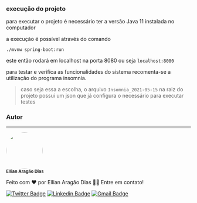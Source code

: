 

### execução do projeto

para executar o projeto é necessário ter a versão Java 11 instalada no computador

a execução é possível através do comando

```shell
./mvnw spring-boot:run
```

este então rodará em localhost na porta 8080 ou seja `localhost:8080`

para testar e verifica as funcionalidades do sistema recomenta-se a utilização do programa insomnia.

> caso seja essa a escolha, o arquivo `Insomnia_2021-05-15` na raiz do projeto possui um json que já configura o necessário para executar testes
### Autor

---

 <img style="border-radius: 50%;" src="https://avatars1.githubusercontent.com/u/52057913?s=400&u=222dffcab5586f0eb4efcbff06caa868450f6b8a&v=4" width="100px;" alt=""/>
 <br />
 <sub><b>Ellian Aragão Dias</b></sub></a>


Feito com ❤️ por Ellian Aragão Dias 👋🏽 Entre em contato!

[![Twitter Badge](https://img.shields.io/badge/-@AragaoEllian-1ca0f1?style=flat-square&labelColor=1ca0f1&logo=twitter&logoColor=white&link=https://twitter.com/AragaoEllian)](https://twitter.com/AragaoEllian) [![Linkedin Badge](https://img.shields.io/badge/-Ellian-blue?style=flat-square&logo=Linkedin&logoColor=white&link=https://www.linkedin.com/in/ellian-arag%C3%A3o-dias-22192a159/)](https://www.linkedin.com/in/ellian-arag%C3%A3o-dias-22192a159/) 
[![Gmail Badge](https://img.shields.io/badge/-ellian.aragao@gmail.com-c14438?style=flat-square&logo=Gmail&logoColor=white&link=mailto:ellian.aragao@gmail.com)](mailto:ellian.aragao@gmail.com)
